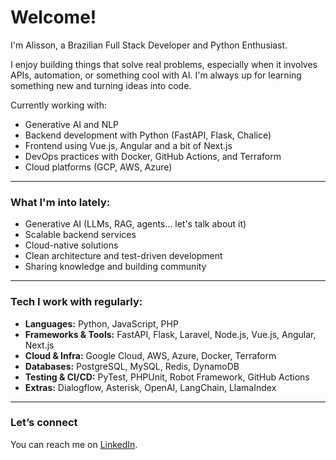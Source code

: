# Welcome!

I'm Alisson, a Brazilian Full Stack Developer and Python Enthusiast.

I enjoy building things that solve real problems, especially when it involves APIs, automation, or something cool with AI. I'm always up for learning something new and turning ideas into code.

Currently working with:
- Generative AI and NLP
- Backend development with Python (FastAPI, Flask, Chalice)
- Frontend using Vue.js, Angular and a bit of Next.js
- DevOps practices with Docker, GitHub Actions, and Terraform
- Cloud platforms (GCP, AWS, Azure)

---

### What I'm into lately:
- Generative AI (LLMs, RAG, agents... let's talk about it)
- Scalable backend services
- Cloud-native solutions
- Clean architecture and test-driven development
- Sharing knowledge and building community

---

### Tech I work with regularly:
- **Languages:** Python, JavaScript, PHP
- **Frameworks & Tools:** FastAPI, Flask, Laravel, Node.js, Vue.js, Angular, Next.js
- **Cloud & Infra:** Google Cloud, AWS, Azure, Docker, Terraform
- **Databases:** PostgreSQL, MySQL, Redis, DynamoDB
- **Testing & CI/CD:** PyTest, PHPUnit, Robot Framework, GitHub Actions
- **Extras:** Dialogflow, Asterisk, OpenAI, LangChain, LlamaIndex

---

### Let’s connect
You can reach me on [LinkedIn](https://www.linkedin.com/in/alisson-pelizaro/).
